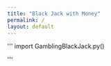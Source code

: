 ```yaml
---
title: "Black Jack with Money"
permalink: /
layout: default
---
```


'''
import GamblingBlackJack.py()

'''
